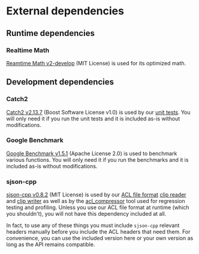 # External dependencies

## Runtime dependencies

### Realtime Math

[Reamtime Math v2-develop](https://github.com/nfrechette/rtm) (MIT License) is used for its optimized math.

## Development dependencies

### Catch2

[Catch2 v2.13.7](https://github.com/catchorg/Catch2/releases/tag/v2.13.7) (Boost Software License v1.0) is used by our [unit tests](../tests). You will only need it if you run the unit tests and it is included as-is without modifications.

### Google Benchmark

[Google Benchmark v1.5.1](https://github.com/google/benchmark/releases/tag/v1.5.1) (Apache License 2.0) is used to benchmark various functions. You will only need it if you run the benchmarks and it is included as-is without modifications.

### sjson-cpp

[sjson-cpp v0.8.2](https://github.com/nfrechette/sjson-cpp/releases/tag/v0.8.2) (MIT License) is used by our [ACL file format](../docs/the_acl_file_format.md) [clip reader](../includes/acl/io/clip_reader.h) and [clip writer](../includes/acl/io/clip_writer.h) as well as by the [acl_compressor](../tools/acl_compressor) tool used for regression testing and profiling. Unless you use our ACL file format at runtime (which you shouldn't), you will not have this dependency included at all.

In fact, to use any of these things you must include `sjson-cpp` relevant headers manually before you include the ACL headers that need them. For convenience, you can use the included version here or your own version as long as the API remains compatible.
